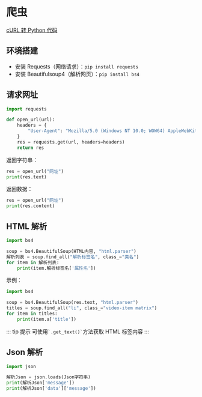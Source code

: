 # 爬虫

[cURL 转 Python 代码](https://curlconverter.com/)

## 环境搭建

- 安装 Requests（网络请求）：`pip install requests`
- 安装 Beautifulsoup4（解析网页）：`pip install bs4`

## 请求网址

```Python
import requests

def open_url(url):
    headers = {
        "User-Agent": "Mozilla/5.0 (Windows NT 10.0; WOW64) AppleWebKit/537.36 (KHTML, like Gecko) Chrome/78.0.3904.108 Safari/537.36"
    }
    res = requests.get(url, headers=headers)
    return res
```

返回字符串：

```Python
res = open_url("网址")
print(res.text)
```

返回数据：

```Python
res = open_url("网址")
print(res.content)
```

## HTML 解析

```Python
import bs4

soup = bs4.BeautifulSoup(HTML内容, "html.parser")
解析列表 = soup.find_all("解析标签名", class_="类名")
for item in 解析列表:
    print(item.解析标签名['属性名'])
```

示例：

```Python
import bs4

soup = bs4.BeautifulSoup(res.text, "html.parser")
titles = soup.find_all("li", class_="video-item matrix")
for item in titles:
    print(item.a['title'])
```

::: tip 提示
可使用`` `.get_text()` ``方法获取 HTML 标签内容
:::

## Json 解析

```Python
import json

解析Json = json.loads(Json字符串)
print(解析Json['message'])
print(解析Json['data']['message'])
```
